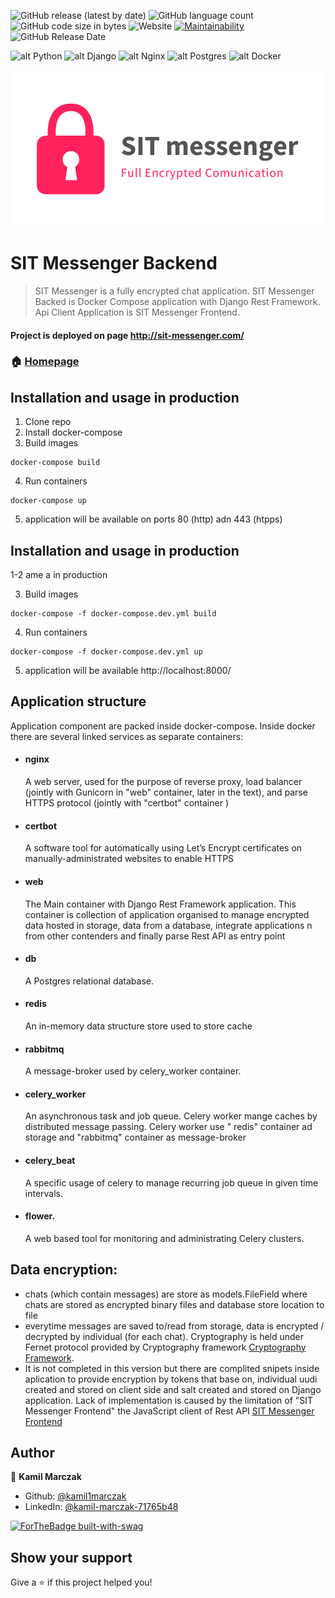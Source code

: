 ![GitHub release (latest by date)](https://img.shields.io/github/v/release/kamil1marczak/SIT-messenger-backend)
![GitHub language count](https://img.shields.io/github/languages/count/kamil1marczak/SIT-messenger-backend)
![GitHub code size in bytes](https://img.shields.io/github/languages/code-size/kamil1marczak/SIT-messenger-backend)
![Website](https://img.shields.io/website?down_color=lightgrey&down_message=offline&up_color=blue&up_message=online&url=http%3A%2F%2Fsit-messenger.com%2F)
[![Maintainability](https://api.codeclimate.com/v1/badges/f3575e4a26896cdc9720/maintainability)](https://codeclimate.com/github/kamil1marczak/SIT-messenger-backend/maintainability)
![GitHub Release Date](https://img.shields.io/github/release-date/kamil1marczak/SIT-messenger-backend)

![alt Python](https://img.shields.io/badge/python%20-%2314354C.svg?&style=for-the-badge&logo=python&logoColor=white)
![alt Django](https://img.shields.io/badge/django%20-%23092E20.svg?&style=for-the-badge&logo=django&logoColor=white)
![alt Nginx](https://img.shields.io/badge/nginx%20-%23009639.svg?&style=for-the-badge&logo=nginx&logoColor=white)
![alt Postgres](https://img.shields.io/badge/postgres-%23316192.svg?&style=for-the-badge&logo=postgresql&logoColor=white)
![alt Docker](https://img.shields.io/badge/docker%20-%230db7ed.svg?&style=for-the-badge&logo=docker&logoColor=white)


![alt text](sit-logo.png "Title" )


# SIT Messenger Backend

> SIT Messenger is a fully encrypted chat application. SIT Messenger Backed is Docker Compose application with Django Rest Framework. Api Client Application is SIT Messenger Frontend.

#### Project is deployed on page http://sit-messenger.com/

### 🏠 [Homepage](https://sit-messenger.com/)


## Installation and usage in production

1. Clone repo
2. Install docker-compose
3. Build images

  ```
  docker-compose build
  ```

4. Run containers

  ```
  docker-compose up
  ```

5. application will be available on ports 80 (http) adn 443 (htpps)

## Installation and usage in production

1-2 ame a in production

3. Build images

  ```
  docker-compose -f docker-compose.dev.yml build
  ```

4. Run containers

  ```
  docker-compose -f docker-compose.dev.yml up
  ```

5. application will be available http://localhost:8000/

## Application structure

Application component are packed inside docker-compose. Inside docker there are several linked services as separate
containers:

- #### nginx
  A web server, used for the purpose of reverse proxy, load balancer (jointly with Gunicorn in "web" container, later in
  the text), and parse HTTPS protocol (jointly with "certbot" container )
- #### certbot
  A software tool for automatically using Let’s Encrypt certificates on manually-administrated websites to enable HTTPS
- #### web
  The Main container with Django Rest Framework application. This container is collection of application organised to
  manage encrypted data hosted in storage, data from a database, integrate applications n from other contenders and
  finally parse Rest API as entry point
- #### db
  A Postgres relational database.
- #### redis
  An in-memory data structure store used to store cache
- #### rabbitmq
  A message-broker used by celery_worker container.
- #### celery_worker
  An asynchronous task and job queue. Celery worker mange caches by distributed message passing. Celery worker use "
  redis" container ad storage and "rabbitmq" container as message-broker
- #### celery_beat
  A specific usage of celery to manage recurring job queue in given time intervals.
- #### flower. 
  A web based tool for monitoring and administrating Celery clusters.


## Data encryption:

- chats (which contain messages) are store as models.FileField where chats are stored as encrypted binary files and
  database store location to file
- everytime messages are saved to/read from storage, data is encrypted / decrypted by individual (for each chat).
  Cryptography is held under Fernet protocol provided by Cryptography
  framework [Cryptography Framework](https://cryptography.io/en/latest/fernet.html).
- It is not completed in this version but there are complited snipets inside aplication to provide encryption by tokens
  that base on, individual uudi created and stored on client side and salt created and stored on Django application.
  Lack of implementation is caused by the limitation of "SIT Messenger Frontend" the JavaScript client of Rest
  API [SIT Messenger Frontend](https://github.com/kamil1marczak/SIT-messenger-frontend)

## Author

👤 **Kamil Marczak**

* Github: [@kamil1marczak](https://github.com/kamil1marczak)
* LinkedIn: [@kamil-marczak-71765b48](https://linkedin.com/in/kamil-marczak-71765b48)

[![ForTheBadge built-with-swag](http://ForTheBadge.com/images/badges/built-with-swag.svg)](https://github.com/kamil1marczak/)

## Show your support

Give a ⭐️ if this project helped you!